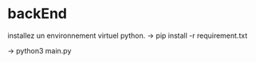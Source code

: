 # backEnd

installez un environnement virtuel python. -> pip install -r requirement.txt

-> python3 main.py
